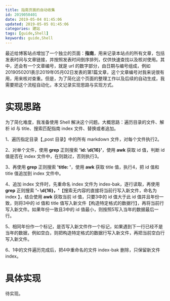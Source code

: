 ```yaml
---
title: 指南页面的自动收集
id: 2019050401
date: 2019-05-04 01:45:06
updated: 2019-05-05 01:45:06
categories: 建站
tags: [guide,Shell]
keywords: guide,Shell
---
```



最近给博客站点增加了一个独立的页面：**指南**，用来记录本站点的所有文章，包括发表时间与文章链接，并按照发表时间倒序排列，仅供快速查找以及核对使用。其中，还会有一个文章编号，就是 url 的数字部分，由日期与编号组成，例如2019050201表示2019年05月02日发表的第1篇文章，这个文章编号对我来说很有用，用来核对查重。但是，为了简化这个页面的整理工作以及后续的自动生成，我需要把这个流程自动化，本文记录实现思路与实现方式。


<!-- more -->


# 实现思路


为了简化难度，我准备使用 Shell 解决这个问题。大概思路：遍历目录的文件、解析 id 与 title、搜索匹配指南 index 文件、替换或者追加。

1、遍历指定目录【\_post 目录】中的所有 markdown 文件，对每个文件执行2。

2、对单个文件，使用 **grep** 正则搜索 **'id: \\d{16}'**，使用 **awk** 获取 id 值，判断 id 值是否在 index 文件中，在则跳过，否则执行3。

3、再使用 **grep** 正则搜索 **'title: '**，使用 **awk** 获取 title 值，执行4，把 id 值和 title 值追加到 index 文件中。

4、追加 index 文件时，先重命名 index 文件为 index-bak，逐行读取，再使用 **grep** 正则搜索 **'- \\d{16}，'**【搜索无内容的直接将当前行写入新文件，命名为 index 】，结合使用 **awk** 获取当前 id 值，只要3中的 id 值大于此 id 值并且年份一致，则将3中的 id 值和 title 值写入新文件【构造特定格式的数据行】，再将当前行写入新文件。如果年份一致且3中的 id 值最小，则按照5写入当年的数据最后一行。

5、相同年份作一个标记，是否写入新文件作一个标记，如果遇到下一行已经不是当年的数据，例如空白，则把构造特定格式的数据行写入新文件，再把当前空白行写入新文件。

6、1中的文件遍历完成后，把4中重命名的文件 index-bak 删除，只保留新文件 index。


# 具体实现


待实现。

